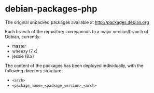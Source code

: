 # debian-packages-php
The original unpacked packages available at http://packages.debian.org

Each branch of the repository corresponds to a major version/branch of Debian, currently:
* master
* wheezy (7.x)
* jessie (8.x)

The content of the packages has been deployed individually, with the following directory structure:
* `<arch>`
 * `<package_name>_<package_version>_<arch>`

